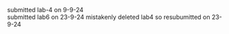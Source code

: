 submitted lab-4 on 9-9-24 <br/>
submitted lab6 on 23-9-24 
mistakenly deleted lab4 so resubumitted on 23-9-24
